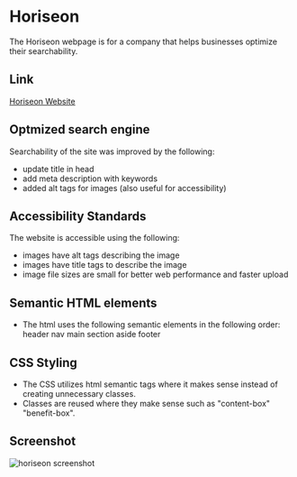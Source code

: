 # Horiseon

The Horiseon webpage is for a company that helps businesses optimize their searchability.

## Link
[Horiseon Website](https://seattlesal.github.io/Horiseon/)

## Optmized search engine
Searchability of the site was improved by the following:
* update title in head
* add meta description with keywords
* added alt tags for images (also useful for accessibility)

## Accessibility Standards
The website is accessible using the following:
* images have alt tags describing the image
* images have title tags to describe the image
* image file sizes are small for better web performance and faster upload

## Semantic HTML elements
* The html uses the following semantic elements in the following order:
    header
    nav
    main
    section
    aside
    footer

## CSS Styling
* The CSS utilizes html semantic tags where it makes sense instead of creating unnecessary classes.
* Classes are reused where they make sense such as "content-box" "benefit-box".

## Screenshot
![horiseon screenshot](./assets/images/horiseon_page_screenshot.png)
